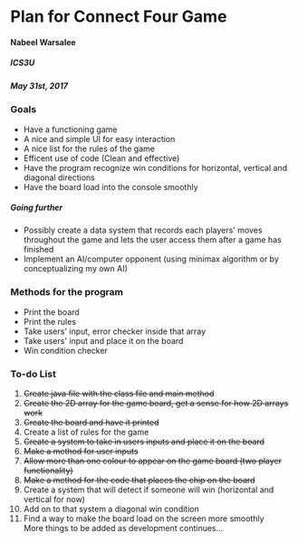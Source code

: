 # Plan for Connect Four Game

#### Nabeel Warsalee
##### ICS3U
##### May 31st, 2017

### Goals
* Have a functioning game
* A nice and simple UI for easy interaction
* A nice list for the rules of the game
* Efficent use of code (Clean and effective)
* Have the program recognize win conditions for horizontal, vertical and diagonal directions
* Have the board load into the console smoothly

##### Going further
* Possibly create a data system that records each players' moves throughout the game and lets the user access them after a game has finished 
* Implement an AI/computer opponent (using minimax algorithm or by conceptualizing my own AI)

### Methods for the program
* Print the board
* Print the rules
* Take users' input, error checker inside that array
* Take users' input and place it on the board
* Win condition checker

### To-do List
1. ~~Create java file with the class file and main method~~
2. ~~Create the 2D array for the game board, get a sense for how 2D arrays work~~
3. ~~Create the board and have it printed~~
4. Create a list of rules for the game
5. ~~Create a system to take in users inputs and place it on the board~~
6. ~~Make a method for user inputs~~
7. ~~Allow more than one colour to appear on the game board (two player functionality)~~
8. ~~Make a method for the code that places the chip on the board~~
9. Create a system that will detect if someone will win (horizontal and vertical for now)
10. Add on to that system a diagonal win condition
11. Find a way to make the board load on the screen more smoothly  
   More things to be added as development continues...  
